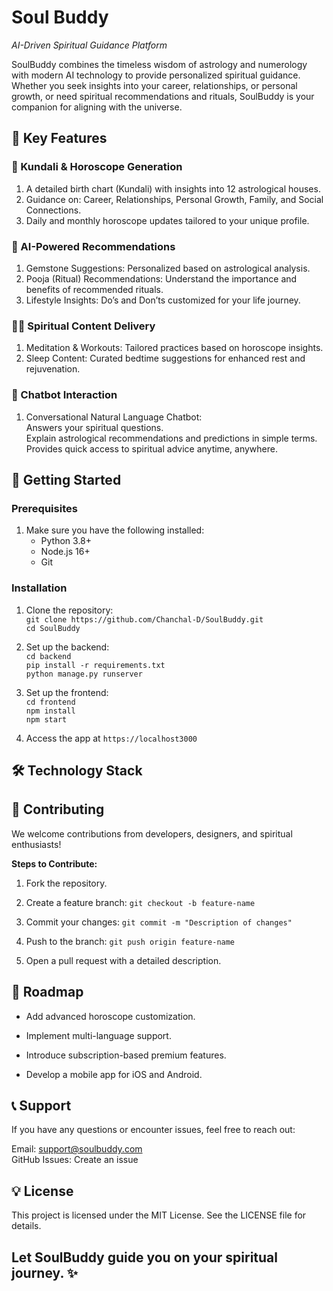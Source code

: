 # Soul Buddy 
 _AI-Driven Spiritual Guidance Platform_

SoulBuddy combines the timeless wisdom of astrology and numerology with modern AI technology to provide personalized spiritual guidance. Whether you seek insights into your career, relationships, or personal growth, or need spiritual recommendations and rituals, SoulBuddy is your companion for aligning with the universe.

## 🌟 Key Features

### 🔮 Kundali & Horoscope Generation
 1. A detailed birth chart (Kundali) with insights into 12 astrological houses.
 2.  Guidance on:
  Career, Relationships, Personal Growth, Family, and Social Connections.
 4. Daily and monthly horoscope updates tailored to your unique profile.

### 🤖 AI-Powered Recommendations
  1. Gemstone Suggestions: Personalized based on astrological analysis.
  2. Pooja (Ritual) Recommendations: Understand the importance and benefits of recommended rituals.
  3. Lifestyle Insights: Do’s and Don’ts customized for your life journey.

### 🧘‍♀️ Spiritual Content Delivery
  1. Meditation & Workouts: Tailored practices based on horoscope insights.
  2. Sleep Content: Curated bedtime suggestions for enhanced rest and rejuvenation.

### 💬 Chatbot Interaction
  1. Conversational Natural Language Chatbot:     
     Answers your spiritual questions.  
     Explain astrological recommendations and predictions in simple terms.  
     Provides quick access to spiritual advice anytime, anywhere.  

## 🚀 Getting Started

### Prerequisites 
1. Make sure you have the following installed:  
    - Python 3.8+    
    * Node.js 16+    
    + Git  

### Installation

1. Clone the repository:  
   ```git clone https://github.com/Chanchal-D/SoulBuddy.git```  
   ```cd SoulBuddy```

2. Set up the backend:  
```cd backend```  
```pip install -r requirements.txt```  
```python manage.py runserver```

3. Set up the frontend:  
   ```cd frontend ```  
   ```npm install```  
   ```npm start```

4. Access the app at ``` https://localhost3000 ```

## 🛠️ Technology Stack


## 🌌 Contributing

We welcome contributions from developers, designers, and spiritual enthusiasts!

**Steps to Contribute:**
1. Fork the repository.  

2. Create a feature branch:
```git checkout -b feature-name```

3. Commit your changes: ```git commit -m "Description of changes"```  

4. Push to the branch:
```git push origin feature-name```

5. Open a pull request with a detailed description.

## 🧭 Roadmap  
  - Add advanced horoscope customization.  
  * Implement multi-language support.  
  + Introduce subscription-based premium features.  
  * Develop a mobile app for iOS and Android.  
 
## 📞 Support  
If you have any questions or encounter issues, feel free to reach out:

Email: support@soulbuddy.com  
GitHub Issues: Create an issue  

## 💡 License  
This project is licensed under the MIT License. See the LICENSE file for details.

## Let SoulBuddy guide you on your spiritual journey. ✨
   

   
     

